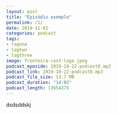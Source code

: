 ```yaml
---
layout: post
title: "Episódio exemplo"
permalink: /1/
date: 2019-11-02
categories: podcast
tags:
- tagone
- tagtwo
- tagthree
image: fronteira-cast-logo.jpeg
podcast_eposide: 2019-10-22-podcast0.mp3
podcast_link: 2019-10-22-podcast0.mp3
podcast_file_size: 13.7 MB
podcast_duration: "14:02"
podcast_length: 13654375
---
```


dsdsddskj